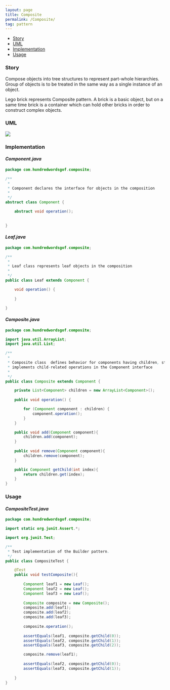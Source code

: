 ```yaml
---
layout: page
title: Composite
permalink: /Composite/
tag: pattern
---
```


* [Story](#Story)
* [UML](#UML)
* [Implementation](#Implementation)
* [Usage](#Usage)


###  <a id="Story"></a>Story 

Compose objects into tree structures to represent part-whole hierarchies. 
Group of objects is to be treated in the same way as a single instance of an object. 

Lego brick represents Composite pattern. 
A brick is a basic object, but on a same time brick is a container which can hold other bricks in order to construct complex objects.




###  <a id="UML"></a>UML 
[![]({{site.baseurl}}/assets/img/composite.png)]({{site.baseurl}}/assets/img/composite.png)

###  <a id="Implementation"></a>Implementation 

#### *Component.java* 
```java 
package com.hundredwordsgof.composite;

/**
 * 
 * Component declares the interface for objects in the composition 
 *
 */
abstract class Component {

	abstract void operation();
	
	
}
```

#### *Leaf.java* 
```java 
package com.hundredwordsgof.composite;

/**
 * 
 * Leaf class represents leaf objects in the composition
 *
 */
public class Leaf extends Component {

	void operation() {
		
	}

}
```

#### *Composite.java* 
```java 
package com.hundredwordsgof.composite;

import java.util.ArrayList;
import java.util.List;

/**
 * 
 * Composite class  defines behavior for components having children, stores child components, 
 * implements child-related operations in the Component interface
 * 
 */
public class Composite extends Component {

	private List<Component> children = new ArrayList<Component>();
	
	public void operation() {

		for (Component component : children) {
			component.operation();
		}
	}

	public void add(Component component){
		children.add(component);
	}
	
	public void remove(Component component){
		children.remove(component);
	}

	public Component getChild(int index){
		return children.get(index);
	}	
}
```

###  <a id="Usage"></a>Usage 

#### *CompositeTest.java* 
```java 
package com.hundredwordsgof.composite;

import static org.junit.Assert.*;

import org.junit.Test;

/**
 * Test implementation of the Builder pattern.
 */
public class CompositeTest {

	@Test
	public void testComposite(){
		
		Component leaf1 = new Leaf();
		Component leaf2 = new Leaf();
		Component leaf3 = new Leaf();
		
		Composite composite = new Composite();
		composite.add(leaf1);
		composite.add(leaf2);
		composite.add(leaf3);
		
		composite.operation();
				
		assertEquals(leaf1, composite.getChild(0));
		assertEquals(leaf2, composite.getChild(1));
		assertEquals(leaf3, composite.getChild(2));

		composite.remove(leaf1);
		
		assertEquals(leaf2, composite.getChild(0));
		assertEquals(leaf3, composite.getChild(1));
		
	}	
}
```

